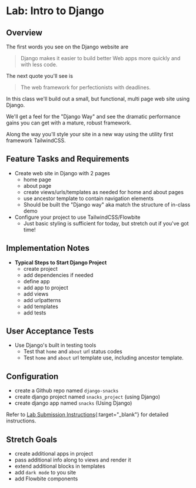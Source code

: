 # Lab: Intro to Django

## Overview

The first words you see on the Django website are

> Django makes it easier to build better Web apps more quickly and with less code.

The next quote you'll see is

> The web framework for perfectionists with deadlines.

In this class we'll build out a small, but functional, multi page web site using Django.

We'll get a feel for the "Django Way" and see the dramatic performance gains you can get with a mature, robust framework.

Along the way you'll style your site in a new way using the utility first framework TailwindCSS.

## Feature Tasks and Requirements

- Create web site in Django with 2 pages
  - home page
  - about page
  - create views/urls/templates as needed for home and about pages
  - use ancestor template to contain navigation elements
  - Should be built the "Django way" aka match the structure of in-class demo
- Configure your project to use TailwindCSS/Flowbite
  - Just basic styling is sufficient for today, but stretch out if you've got time!

## Implementation Notes

- **Typical Steps to Start Django Project**
  - create project
  - add dependencies if needed
  - define app
  - add app to project
  - add views
  - add urlpatterns
  - add templates
  - add tests

## User Acceptance Tests

- Use Django's built in testing tools
  - Test that `home` and `about` url status codes
  - Test `home` and `about` url template use, including ancestor template.

## Configuration

- create a Github repo named `django-snacks`
- create django project named `snacks_project` (using Django)
- create django app named `snacks` (Using Django)

Refer to [Lab Submission Instructions](../../../reference/submission-instructions/labs/){:target="_blank"} for detailed instructions.

## Stretch Goals

- create additional apps in project
- pass additional info along to views and render it
- extend additional blocks in templates
- add `dark mode` to you site
- add Flowbite components
